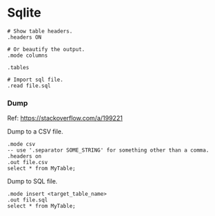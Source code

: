 # Sqlite

```
# Show table headers.
.headers ON

# Or beautify the output.
.mode columns

.tables

# Import sql file.
.read file.sql
```

### Dump

Ref: https://stackoverflow.com/a/199221

Dump to a CSV file.

```
.mode csv 
-- use '.separator SOME_STRING' for something other than a comma.
.headers on 
.out file.csv 
select * from MyTable;
```

Dump to SQL file.

```
.mode insert <target_table_name>
.out file.sql 
select * from MyTable;
```
